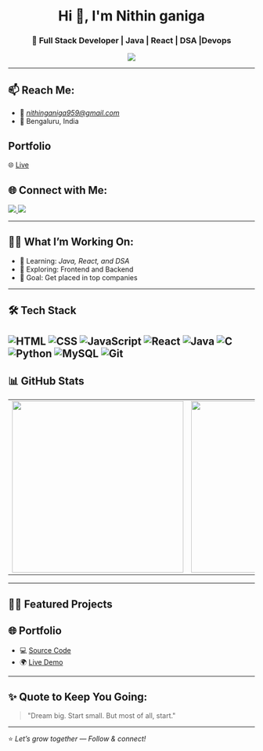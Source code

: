 <h1 align="center">Hi 👋, I'm Nithin ganiga</h1>
<h3 align="center">🚀 Full Stack Developer | Java | React | DSA |Devops</h3>

<p align="center">
  <img src="https://readme-typing-svg.herokuapp.com?center=true&lines=Hey+there,+I'm+Nithin!;Full+Stack+Web+Dev+🚀;React+%7C+Java+%7C+DSA+Lover" />
</p>

---

## 📫 Reach Me:
- 📧 *nithinganiga959@gmail.com*
- 📍 Bengaluru, India

## Portfolio
 🌐 [Live](https://www.nithinganiga.dev/)


## 🌐 Connect with Me:

<a href="https://www.linkedin.com/in/nithin-ganiga-22249724a/" target="blank">
  <img src="https://img.shields.io/badge/LinkedIn-@nithin-ganiga-FFA116?style=for-the-badge&logo=linkedin&logoColor=white" />
</a>
<a href="https://leetcode.com/u/NITHIN_GANIGA/" target="blank">
  <img src="https://img.shields.io/badge/LeetCode-@NITHIN_GANIGA-FFA116?style=for-the-badge&logo=leetcode&logoColor=white" />
</a>
<!-- <a href="https://www.instagram.com/_ullas_.a/" target="blank">
  <img src="https://img.shields.io/badge/Instagram-@_ullas_.a-E4405F?style=for-the-badge&logo=instagram&logoColor=white" />
</a>
<a href="https://x.com/_ullas_a" target="blank">
  <img src="https://img.shields.io/badge/Twitter-@Ullas_S_A-1DA1F2?style=for-the-badge&logo=twitter&logoColor=white" />
</a> -->

---

## 🧑‍💻 What I’m Working On:
- 🔭 Learning: *Java, React, and DSA*
- 🚀 Exploring: Frontend and Backend
- 🎯 Goal: Get placed in top companies

---

## 🛠 Tech Stack

![HTML](https://img.shields.io/badge/-HTML5-E34F26?logo=html5&logoColor=white)
![CSS](https://img.shields.io/badge/-CSS3-1572B6?logo=css3&logoColor=white)
![JavaScript](https://img.shields.io/badge/-JavaScript-F7DF1E?logo=javascript&logoColor=black)
![React](https://img.shields.io/badge/-React-61DAFB?logo=react&logoColor=black)
![Java](https://img.shields.io/badge/-Java-007396?logo=java&logoColor=white)
![C](https://img.shields.io/badge/-C-00599C?logo=c&logoColor=white)
![Python](https://img.shields.io/badge/-Python-3776AB?logo=python&logoColor=white)
![MySQL](https://img.shields.io/badge/-MySQL-4479A1?logo=mysql&logoColor=white)
![Git](https://img.shields.io/badge/-Git-F05032?logo=git&logoColor=white)
---

## 📊 GitHub Stats

<table>
  <tr>
    <td><img src="https://github-readme-stats.vercel.app/api?username=ullassa&show_icons=true&theme=tokyonight" width="350"/></td>
    <td><img src="https://github-readme-stats.vercel.app/api/top-langs/?username=ullassa&layout=compact&theme=tokyonight" width="350"/></td>
  </tr>
</table>

---

## 🧑‍💻 Featured Projects
## 🌐 Portfolio
- 💻 [Source Code](https://github.com/Nithin-ganiga/Portfolio)
- 🌍 [Live Demo](https://www.nithinganiga.dev/)  


---

## ✨ Quote to Keep You Going:
> "Dream big. Start small. But most of all, start."

---

⭐ *Let’s grow together — Follow & connect!*
